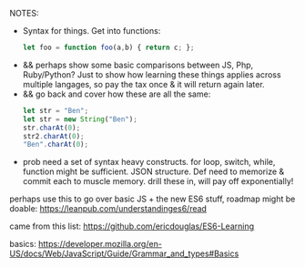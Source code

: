 NOTES:
- Syntax for things. Get into functions:
  ```javascript
  let foo = function foo(a,b) { return c; };
  ```
- && perhaps show some basic comparisons between JS, Php, Ruby/Python?  Just to show  how learning these things applies across multiple langages, so pay the tax once & it will return again later.
- && go back and cover how these are all the same:
  ```javascript
  let str = "Ben";
  let str = new String("Ben");
  str.charAt(0);
  str2.charAt(0);
  "Ben".charAt(0);
  ```
- prob need a set of syntax heavy constructs.  for loop, switch, while, function might be sufficient. JSON structure.  Def need to memorize & commit each to muscle memory. drill these in, will pay off exponentially!


perhaps use this to go over basic JS + the new ES6 stuff, roadmap might be doable:
  https://leanpub.com/understandinges6/read

came from this list:
  https://github.com/ericdouglas/ES6-Learning

basics:
  https://developer.mozilla.org/en-US/docs/Web/JavaScript/Guide/Grammar_and_types#Basics
